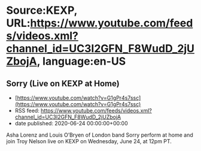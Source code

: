 # Source:KEXP, URL:https://www.youtube.com/feeds/videos.xml?channel_id=UC3I2GFN_F8WudD_2jUZbojA, language:en-US

## Sorry (Live on KEXP at Home)
 - [https://www.youtube.com/watch?v=G1gPr4s7ssc](https://www.youtube.com/watch?v=G1gPr4s7ssc)
 - RSS feed: https://www.youtube.com/feeds/videos.xml?channel_id=UC3I2GFN_F8WudD_2jUZbojA
 - date published: 2020-06-24 00:00:00+00:00

Asha Lorenz and Louis O’Bryen of London band Sorry perform at home and join Troy Nelson live on KEXP on Wednesday, June 24, at 12pm PT.

